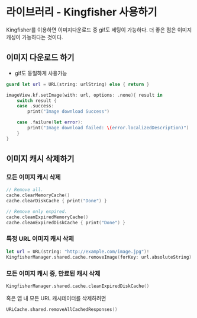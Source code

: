 # 라이브러리 - Kingfisher 사용하기
Kingfisher를 이용하면 이미지다운로드 중 gif도 세팅이 가능하다.
더 좋은 점은 이미지 캐싱이 가능하다는 것이다.

## 이미지 다운로드 하기
- gif도 동일하게 사용가능

```swift
guard let url = URL(string: urlString) else { return }

imageView.kf.setImage(with: url, options: .none){ result in
    switch result {
    case .success:
        print("Image download Success")

    case .failure(let error):
        print("Image download failed: \(error.localizedDescription)")
    }
}
```

## 이미지 캐시 삭제하기
### 모든 이미지 캐시 삭제
```swift
// Remove all.
cache.clearMemoryCache()
cache.clearDiskCache { print("Done") }

// Remove only expired.
cache.cleanExpiredMemoryCache()
cache.cleanExpiredDiskCache { print("Done") }
```

### 특정 URL 이미지 캐시 삭제

```swift
let url = URL(string: "http://example.com/image.jpg")!
KingfisherManager.shared.cache.removeImage(forKey: url.absoluteString)

```

### 모든 이미지 캐시 중, 만료된 캐시 삭제

```swift
KingfisherManager.shared.cache.cleanExpiredDiskCache()

```

혹은 앱 내 모든 URL 캐시데이터를 삭제하려면
```swift
URLCache.shared.removeAllCachedResponses()
```

